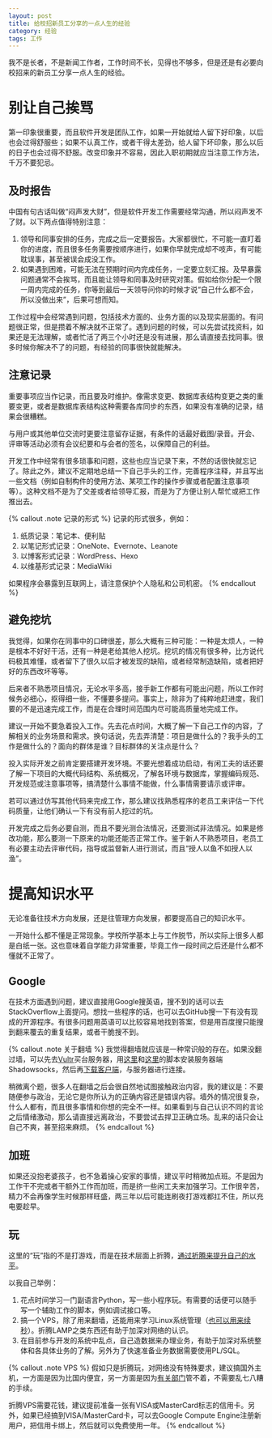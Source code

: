 ```yaml
---
layout: post
title: 给校招新员工分享的一点人生的经验
category: 经验
tags: 工作
---
```

我不是长者，不是新闻工作者，工作时间不长，见得也不够多，但是还是有必要向校招来的新员工分享一点人生的经验。
<!-- more -->

# 别让自己挨骂
第一印象很重要，而且软件开发是团队工作，如果一开始就给人留下好印象，以后也会过得舒服些；如果不认真工作，或者干得太差劲，给人留下坏印象，那么以后的日子也会过得不舒服。改变印象并不容易，因此入职初期就应当注意工作方法，千万不要犯忌。

## 及时报告
中国有句古话叫做“闷声发大财”，但是软件开发工作需要经常沟通，所以闷声发不了财。以下两点值得特别注意：
1. 领导和同事安排的任务，完成之后一定要报告。大家都很忙，不可能一直盯着你的进度，而且很多任务需要按顺序进行，如果你早就完成却不吱声，有可能耽误事，甚至被误会成没工作。
2. 如果遇到困难，可能无法在预期时间内完成任务，一定要立刻汇报。及早暴露问题通常不会挨骂，而且能让领导和同事及时研究对策。假如给你分配一个限一周内完成的任务，你等到最后一天领导问你的时候才说“自己什么都不会，所以没做出来”，后果可想而知。

工作过程中会经常遇到问题，包括技术方面的、业务方面的以及现实层面的。有问题很正常，但是攒着不解决就不正常了。遇到问题的时候，可以先尝试找资料，如果还是无法理解，或者忙活了两三个小时还是没有进展，那么请直接去找同事。很多时候你解决不了的问题，有经验的同事很快就能解决。

## 注意记录
重要事项应当作记录，而且要及时维护。像需求变更、数据库表结构变更之类的重要变更，或者是数据库表结构这种需要各库同步的东西，如果没有准确的记录，结果会很糟糕。

与用户或其他单位交流时更要注意留存证据，有条件的话最好截图/录音。开会、评审等活动必须有会议纪要和与会者的签名，以保障自己的利益。

开发工作中经常有很多琐事和问题，这些也应当记录下来，不然的话很快就忘记了。除此之外，建议不定期地总结一下自己手头的工作，完善程序注释，并且写出一些文档（例如自制构件的使用方法、某项工作的操作步骤或者配置注意事项等）。这种文档不是为了交差或者给领导汇报，而是为了方便让别人帮忙或把工作推出去。

{% callout .note 记录的形式 %}
记录的形式很多，例如：

1. 纸质记录：笔记本、便利贴
2. 以笔记形式记录：OneNote、Evernote、Leanote
3. 以博客形式记录：WordPress、Hexo
4. 以维基形式记录：MediaWiki

如果程序会暴露到互联网上，请注意保护个人隐私和公司机密。
{% endcallout %}

## 避免挖坑
我觉得，如果你在同事中的口碑很差，那么大概有三种可能：一种是太烦人，一种是根本不好好干活，还有一种是老给其他人挖坑。挖坑的情况有很多种，比方说代码极其难懂，或者留下了很久以后才被发现的缺陷，或者经常制造缺陷，或者把好好的东西改坏等等。

后来者不熟悉项目情况，无论水平多高，接手新工作都有可能出问题，所以工作时候务必细心，抠得细一些，不懂要多提问。事实上，除非为了纯粹地赶进度，我们要的不是迅速完成工作，而是在合理时间范围内尽可能高质量地完成工作。

建议一开始不要急着投入工作。先去花点时间，大概了解一下自己工作的内容，了解相关的业务场景和需求。换句话说，先去弄清楚：项目是做什么的？我手头的工作是做什么的？面向的群体是谁？目标群体的关注点是什么？

投入实际开发之前肯定要搭建开发环境。不要光想着成功启动，有闲工夫的话还要了解一下项目的大概代码结构、系统概况，了解各环境与数据库，掌握编码规范、开发规范或注意事项等，搞清楚什么事情不能做，什么事情需要请示或评审。

若可以通过仿写其他代码来完成工作，那么建议找熟悉程序的老员工来评估一下代码质量，让他们确认一下有没有前人挖过的坑。

开发完成之后务必要自测，而且不要光测合法情况，还要测试非法情况。如果是修改功能，那么要测一下原来的功能还能否正常工作。鉴于新人不熟悉项目，老员工有必要主动去评审代码，指导或监督新人进行测试，而且“授人以鱼不如授人以渔”。

# 提高知识水平
无论准备往技术方向发展，还是往管理方向发展，都要提高自己的知识水平。

一开始什么都不懂是正常现象。学校所学基本上与工作脱节，所以实际上很多人都是白纸一张。这也意味着自学能力非常重要，毕竟工作一段时间之后还是什么都不懂就不正常了。

## Google
在技术方面遇到问题，建议直接用Google搜英语，搜不到的话可以去StackOverflow上面提问。想找一些程序的话，也可以去GitHub搜一下有没有现成的开源程序。有很多问题用英语可以比较容易地找到答案，但是用百度搜只能搜到翻来覆去的重复结果，或者干脆搜不到。

{% callout .note 关于翻墙 %}
我觉得翻墙就应该是一种常识般的存在。如果没翻过墙，可以先去[Vultr](https://vultr.com)买台服务器，用[这里](https://teddysun.com/486.html)和[这里](https://teddysun.com/489.html)的脚本安装服务器端Shadowsocks，然后再[下载客户端](https://github.com/shadowsocks/shadowsocks-windows/releases)，与服务器进行连接。

稍微离个题，很多人在翻墙之后会很自然地试图接触政治内容，我的建议是：不要随便参与政治，无论它是你所认为的正确内容还是错误内容。墙外的情况很复杂，什么人都有，而且很多事情和你想的完全不一样。如果看到与自己认识不同的言论之后情绪激动，那么请直接远离政治，不要尝试去捍卫正确立场。乱来的话只会让自己不爽，甚至招来麻烦。
{% endcallout %}

## 加班
如果还没抱老婆孩子，也不急着操心安家的事情，建议平时稍微加点班。不是因为工作干不完或者干额外工作而加班，而是挤一些闲工夫来加强学习。工作很辛苦，精力不会再像学生时候那样旺盛，两三年以后可能连刷夜打游戏都扛不住，所以充电要趁早。

## 玩
这里的“玩”指的不是打游戏，而是在技术层面上折腾，[通过折腾来提升自己的水平](https://program-think.blogspot.com/2017/04/The-Importance-of-Zheteng.html)。

以我自己举例：
1. 花点时间学习一门副语言Python，写一些小程序玩。有需要的话便可以随手写一个辅助工作的脚本，例如调试接口等。
2. 搞一个VPS，除了用来翻墙，还能用来学习Linux系统管理（[也可以用来续秒](/plus1s)）。折腾LAMP之类东西还有助于加深对网络的认识。
3. 在目前参与开发的系统中乱点，自己造数据来办理业务，有助于加深对系统整体和各具体业务的了解。另外为了快速准备业务数据需要使用PL/SQL。

{% callout .note VPS %}
假如只是折腾玩，对网络没有特殊要求，建议搞国外主机，一方面是因为比国内便宜，另一方面是因为[有关部门](http://cn.uncyclopedia.wikia.com/wiki/%E6%9C%89%E5%85%B3%E9%83%A8%E9%97%A8)管不着，不需要乱七八糟的手续。

折腾VPS需要花钱，建议提前准备一张有VISA或MasterCard标志的信用卡。另外，如果已经搞到VISA/MasterCard卡，可以去Google Compute Engine注册新用户，把信用卡绑上，然后就可以免费使用一年。
{% endcallout %}
